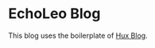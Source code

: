 # EchoLeo Blog

This blog uses the boilerplate of [Hux Blog](https://github.com/Huxpro/huxpro.github.io).